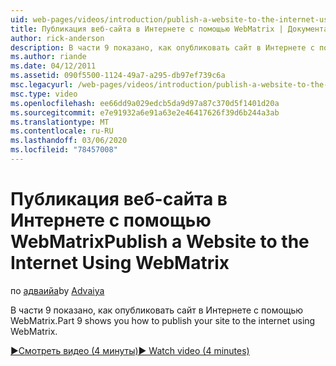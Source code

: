```yaml
---
uid: web-pages/videos/introduction/publish-a-website-to-the-internet-using-webmatrix
title: Публикация веб-сайта в Интернете с помощью WebMatrix | Документация Майкрософт
author: rick-anderson
description: В части 9 показано, как опубликовать сайт в Интернете с помощью WebMatrix.
ms.author: riande
ms.date: 04/12/2011
ms.assetid: 090f5500-1124-49a7-a295-db97ef739c6a
msc.legacyurl: /web-pages/videos/introduction/publish-a-website-to-the-internet-using-webmatrix
msc.type: video
ms.openlocfilehash: ee66dd9a029edcb5da9d97a87c370d5f1401d20a
ms.sourcegitcommit: e7e91932a6e91a63e2e46417626f39d6b244a3ab
ms.translationtype: MT
ms.contentlocale: ru-RU
ms.lasthandoff: 03/06/2020
ms.locfileid: "78457008"
---
```

# <a name="publish-a-website-to-the-internet-using-webmatrix"></a><span data-ttu-id="9ab6c-103">Публикация веб-сайта в Интернете с помощью WebMatrix</span><span class="sxs-lookup"><span data-stu-id="9ab6c-103">Publish a Website to the Internet Using WebMatrix</span></span>

<span data-ttu-id="9ab6c-104">по [адваийа](https://twitter.com/Advaiyasolns)</span><span class="sxs-lookup"><span data-stu-id="9ab6c-104">by [Advaiya](https://twitter.com/Advaiyasolns)</span></span>

<span data-ttu-id="9ab6c-105">В части 9 показано, как опубликовать сайт в Интернете с помощью WebMatrix.</span><span class="sxs-lookup"><span data-stu-id="9ab6c-105">Part 9 shows you how to publish your site to the internet using WebMatrix.</span></span>

[<span data-ttu-id="9ab6c-106">&#9654;Смотреть видео (4 минуты)</span><span class="sxs-lookup"><span data-stu-id="9ab6c-106">&#9654; Watch video (4 minutes)</span></span>](https://channel9.msdn.com/Blogs/ASP-NET-Site-Videos/publish-a-website-to-the-internet-using-webmatrix)
